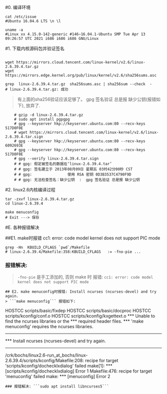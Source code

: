 #0. 编译环境
```shell
cat /etc/issue
#Ubuntu 16.04.6 LTS \n \l

uname -a
#Linux xx 4.15.0-142-generic #146~16.04.1-Ubuntu SMP Tue Apr 13 09:26:57 UTC 2021 i686 i686 i686 GNU/Linux

```

#1. 下载内核源码包并验证签名

```shell

wget https://mirrors.cloud.tencent.com/linux-kernel/v2.6/linux-2.6.39.4.tar.gz
wget https://mirrors.edge.kernel.org/pub/linux/kernel/v2.6/sha256sums.asc

grep  linux-2.6.39.4.tar.gz  sha256sums.asc | sha256sum --check  -
# linux-2.6.39.4.tar.gz: 成功

```


> 有上面的sha256验证应该足够了。
> gpg 签名验证 总是报 缺少公钥(报错如下), 放弃了. 
```shell
    # gzip -d linux-2.6.39.4.tar.gz
    # sudo apt install pgpgpg
    # gpg --keyserver hkp://keyserver.ubuntu.com:80 --recv-keys  517D0F0E
    # wget https://mirrors.cloud.tencent.com/linux-kernel/v2.6/linux-2.6.39.4.tar.sign
    # gpg --keyserver hkp://keyserver.ubuntu.com:80 --recv-keys 6092693E
    # gpg --keyserver hkp://keyserver.ubuntu.com:80 --recv-keys 517D0F0E
    # gpg --verify linux-2.6.39.4.tar.sign
    # # gpg: 假定被签名的数据在‘linux-2.6.39.4.tar’
    # # gpg: 签名建立于 2013年08月09日 星期五 03时42分00秒 CST
    # # gpg:                使用 RSA 密钥 0D3B3537C4790F9D
    # # gpg: 无法检查签名：缺少公钥  :  gpg 签名验证 总是报 缺少公钥	
```

#2. linux2.6内核编译过程
```
tar -zxvf linux-2.6.39.4.tar.gz
cd linux-2.6.39.4

make menuconfig
# Exit ---> 保存
```


#E. 各种报错解决

##E1. make时报错 cc1: error: code model kernel does not support PIC mode

```shell
grep -Hn  KBUILD_CFLAGS `pwd`/Makefile 
# linux-2.6.39.4/Makefile:358:KBUILD_CFLAGS   := -fno-pie ... 
```
### 报错解决:
> ```-fno-pie``` 是手工添加的, 否则 make 时 报错: ```cc1: error: code model kernel does not support PIC mode```
```
## E2. make menuconfig时报错: Install ncurses (ncurses-devel) and try again.
> ```make menuconfig``` 报错如下:
```
  HOSTCC  scripts/basic/fixdep
  HOSTCC  scripts/basic/docproc
  HOSTCC  scripts/kconfig/conf.o
  HOSTCC  scripts/kconfig/kxgettext.o
 *** Unable to find the ncurses libraries or the
 *** required header files.
 *** 'make menuconfig' requires the ncurses libraries.
 *** 
 *** Install ncurses (ncurses-devel) and try again.
 *** 
/crk/bochs/linux2.6-run_at_bochs/linux-2.6.39.4/scripts/kconfig/Makefile:208: recipe for target 'scripts/kconfig/dochecklxdialog' failed
make[1]: *** [scripts/kconfig/dochecklxdialog] Error 1
Makefile:476: recipe for target 'menuconfig' failed
make: *** [menuconfig] Error 2
```
### 报错解决: ```sudo apt install libncurses5```

